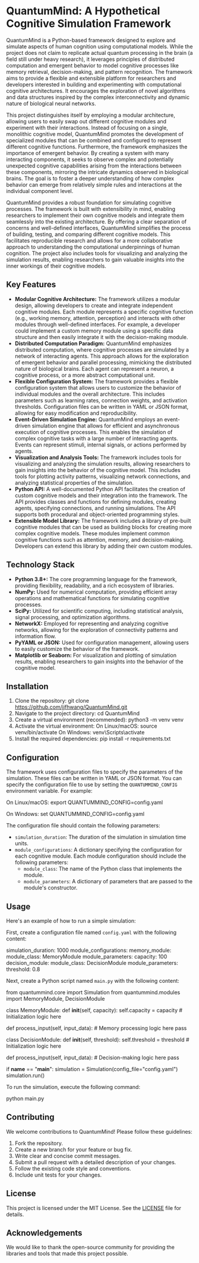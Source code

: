 # QuantumMind: A Hypothetical Cognitive Simulation Framework

QuantumMind is a Python-based framework designed to explore and simulate aspects of human cognition using computational models. While the project does not claim to replicate actual quantum processing in the brain (a field still under heavy research), it leverages principles of distributed computation and emergent behavior to model cognitive processes like memory retrieval, decision-making, and pattern recognition. The framework aims to provide a flexible and extensible platform for researchers and developers interested in building and experimenting with computational cognitive architectures. It encourages the exploration of novel algorithms and data structures inspired by the complex interconnectivity and dynamic nature of biological neural networks.

This project distinguishes itself by employing a modular architecture, allowing users to easily swap out different cognitive modules and experiment with their interactions. Instead of focusing on a single, monolithic cognitive model, QuantumMind promotes the development of specialized modules that can be combined and configured to represent different cognitive functions. Furthermore, the framework emphasizes the importance of emergent behavior. By creating a system with many interacting components, it seeks to observe complex and potentially unexpected cognitive capabilities arising from the interactions between these components, mirroring the intricate dynamics observed in biological brains. The goal is to foster a deeper understanding of how complex behavior can emerge from relatively simple rules and interactions at the individual component level.

QuantumMind provides a robust foundation for simulating cognitive processes. The framework is built with extensibility in mind, enabling researchers to implement their own cognitive models and integrate them seamlessly into the existing architecture. By offering a clear separation of concerns and well-defined interfaces, QuantumMind simplifies the process of building, testing, and comparing different cognitive models. This facilitates reproducible research and allows for a more collaborative approach to understanding the computational underpinnings of human cognition. The project also includes tools for visualizing and analyzing the simulation results, enabling researchers to gain valuable insights into the inner workings of their cognitive models.

## Key Features

*   **Modular Cognitive Architecture:** The framework utilizes a modular design, allowing developers to create and integrate independent cognitive modules. Each module represents a specific cognitive function (e.g., working memory, attention, perception) and interacts with other modules through well-defined interfaces. For example, a developer could implement a custom memory module using a specific data structure and then easily integrate it with the decision-making module.
*   **Distributed Computation Paradigm:** QuantumMind emphasizes distributed computation, where cognitive processes are simulated by a network of interacting agents. This approach allows for the exploration of emergent behavior and parallel processing, mimicking the distributed nature of biological brains. Each agent can represent a neuron, a cognitive process, or a more abstract computational unit.
*   **Flexible Configuration System:** The framework provides a flexible configuration system that allows users to customize the behavior of individual modules and the overall architecture. This includes parameters such as learning rates, connection weights, and activation thresholds. Configuration files can be written in YAML or JSON format, allowing for easy modification and reproducibility.
*   **Event-Driven Simulation Engine:** QuantumMind employs an event-driven simulation engine that allows for efficient and asynchronous execution of cognitive processes. This enables the simulation of complex cognitive tasks with a large number of interacting agents. Events can represent stimuli, internal signals, or actions performed by agents.
*   **Visualization and Analysis Tools:** The framework includes tools for visualizing and analyzing the simulation results, allowing researchers to gain insights into the behavior of the cognitive model. This includes tools for plotting activity patterns, visualizing network connections, and analyzing statistical properties of the simulation.
*   **Python API:** A well-documented Python API facilitates the creation of custom cognitive models and their integration into the framework. The API provides classes and functions for defining modules, creating agents, specifying connections, and running simulations. The API supports both procedural and object-oriented programming styles.
*   **Extensible Model Library:** The framework includes a library of pre-built cognitive modules that can be used as building blocks for creating more complex cognitive models. These modules implement common cognitive functions such as attention, memory, and decision-making. Developers can extend this library by adding their own custom modules.

## Technology Stack

*   **Python 3.8+:** The core programming language for the framework, providing flexibility, readability, and a rich ecosystem of libraries.
*   **NumPy:** Used for numerical computation, providing efficient array operations and mathematical functions for simulating cognitive processes.
*   **SciPy:** Utilized for scientific computing, including statistical analysis, signal processing, and optimization algorithms.
*   **NetworkX:** Employed for representing and analyzing cognitive networks, allowing for the exploration of connectivity patterns and information flow.
*   **PyYAML or JSON:** Used for configuration management, allowing users to easily customize the behavior of the framework.
*   **Matplotlib or Seaborn:** For visualization and plotting of simulation results, enabling researchers to gain insights into the behavior of the cognitive model.

## Installation

1.  Clone the repository:
    git clone https://github.com/jjfhwang/QuantumMind.git
2.  Navigate to the project directory:
    cd QuantumMind
3.  Create a virtual environment (recommended):
    python3 -m venv venv
4.  Activate the virtual environment:
    On Linux/macOS: source venv/bin/activate
    On Windows: venv\Scripts\activate
5.  Install the required dependencies:
    pip install -r requirements.txt

## Configuration

The framework uses configuration files to specify the parameters of the simulation. These files can be written in YAML or JSON format. You can specify the configuration file to use by setting the `QUANTUMMIND_CONFIG` environment variable. For example:

On Linux/macOS:
export QUANTUMMIND_CONFIG=config.yaml

On Windows:
set QUANTUMMIND_CONFIG=config.yaml

The configuration file should contain the following parameters:

*   `simulation_duration`: The duration of the simulation in simulation time units.
*   `module_configurations`: A dictionary specifying the configuration for each cognitive module. Each module configuration should include the following parameters:
    *   `module_class`: The name of the Python class that implements the module.
    *   `module_parameters`: A dictionary of parameters that are passed to the module's constructor.

## Usage

Here's an example of how to run a simple simulation:

First, create a configuration file named `config.yaml` with the following content:

simulation_duration: 1000
module_configurations:
  memory_module:
    module_class: MemoryModule
    module_parameters:
      capacity: 100
  decision_module:
    module_class: DecisionModule
    module_parameters:
      threshold: 0.8

Next, create a Python script named `main.py` with the following content:

from quantummind.core import Simulation
from quantummind.modules import MemoryModule, DecisionModule

class MemoryModule:
  def __init__(self, capacity):
    self.capacity = capacity
    # Initialization logic here

  def process_input(self, input_data):
    # Memory processing logic here
    pass

class DecisionModule:
  def __init__(self, threshold):
    self.threshold = threshold
    # Initialization logic here

  def process_input(self, input_data):
    # Decision-making logic here
    pass

if __name__ == "__main__":
  simulation = Simulation(config_file="config.yaml")
  simulation.run()

To run the simulation, execute the following command:

python main.py

## Contributing

We welcome contributions to QuantumMind! Please follow these guidelines:

1.  Fork the repository.
2.  Create a new branch for your feature or bug fix.
3.  Write clear and concise commit messages.
4.  Submit a pull request with a detailed description of your changes.
5.  Follow the existing code style and conventions.
6.  Include unit tests for your changes.

## License

This project is licensed under the MIT License. See the [LICENSE](https://github.com/jjfhwang/QuantumMind/blob/main/LICENSE) file for details.

## Acknowledgements

We would like to thank the open-source community for providing the libraries and tools that made this project possible.